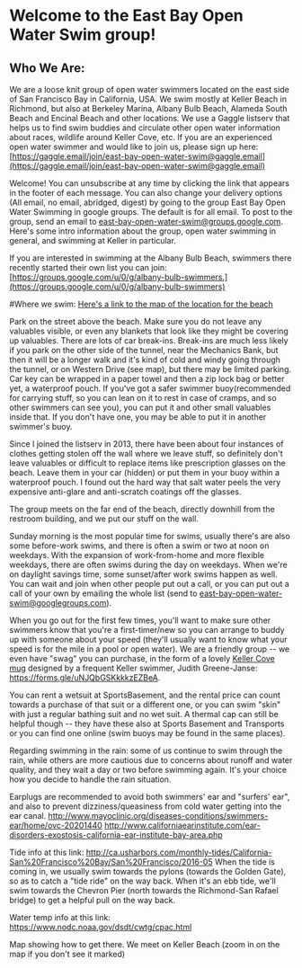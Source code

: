 # Welcome to the East Bay Open Water Swim group!
## Who We Are:
We are a loose knit group of open water swimmers located on the east side of San Francisco Bay in California, USA.  We swim mostly at Keller Beach in Richmond, but also at Berkeley Marina, Albany Bulb Beach, Alameda South Beach and Encinal Beach and other locations.  We use a Gaggle listserv that helps us to find swim buddies and circulate other open water information about races, wildlife around Keller Cove, etc.  If you are an experienced open water swimmer and would like to join us, please sign up here: 
[https://gaggle.email/join/east-bay-open-water-swim@gaggle.email](https://gaggle.email/join/east-bay-open-water-swim@gaggle.email)

Welcome! You can unsubscribe at any time by clicking the link that appears in the footer of each message.  You can also change your delivery options (All email, no email, abridged, digest) by going to the group East Bay Open Water Swimming in google groups. The default is for all email.  To post to the group, send an email to east-bay-open-water-swim@groups.google.com.  Here's some intro information about the group, open water swimming in general, and swimming at Keller in particular.  

If you are interested in swimming at the Albany Bulb Beach, swimmers there recently started their own list you can join:   [https://groups.google.com/u/0/g/albany-bulb-swimmers.](https://groups.google.com/u/0/g/albany-bulb-swimmers)

#Where we swim:
[Here's a link to the map of the location for the beach](https://goo.gl/maps/tWxdJMU2ggC74wLU8)

Park on the street above the beach. Make sure you do not leave any valuables visible, or even any blankets that look like they might be covering up valuables. There are lots of car break-ins. Break-ins are much less likely if you park on the other side of the tunnel, near the Mechanics Bank, but then it will be a longer walk and it's kind of cold and windy going through the tunnel, or on Western Drive (see map), but there may be limited parking.  Car key can be wrapped in a paper towel and then a zip lock bag or better yet, a waterproof pouch.  If you've got a safer swimmer buoy(recommended for carrying stuff, so you can lean on it to rest in case of cramps, and so other swimmers can see you), you can put it  and other small valuables inside that. If you don't have one, you may be able to put it in another swimmer's buoy.   

Since I joined the listserv in 2013, there have been about four instances of clothes getting stolen off the wall where we leave stuff,  so definitely don't leave valuables or difficult to replace items like prescription glasses on the beach. Leave them in your car (hidden) or put them in  your buoy within a waterproof pouch. I found out the hard way that salt water peels the very expensive anti-glare and anti-scratch coatings off the glasses.   

The group meets on the far end of the beach, directly downhill from the restroom building, and we put our stuff on the wall. 

Sunday morning is the most popular time for swims, usually there's are also some before-work swims, and there is often a swim or two at noon on weekdays.  With the expansion of work-from-home and more flexible weekdays, there are often swims during the day on weekdays. When we're on daylight savings time, some sunset/after work swims happen as well.  You can wait and join when other people put out a call, or you can put out a call of your own by emailing the whole list (send to east-bay-open-water-swim@googlegroups.com).  

When you go out for the first few times, you'll want to make sure other swimmers know that you're a first-timer/new so you can arrange to buddy up with someone about your speed (they'll usually want to know what your speed is for the mile in a pool or open water). We are a friendly group -- we even have "swag" you can purchase, in the form of a lovely [Keller Cove mug](https://forms.gle/uNJQbGSKkkkzEZBeA) designed by a frequent Keller swimmer, Judith Greene-Janse: https://forms.gle/uNJQbGSKkkkzEZBeA.  

You can rent a wetsuit at SportsBasement, and the rental price can count towards a purchase of that suit or a different one, or you can swim "skin" with just a regular bathing suit and no wet suit.  A thermal cap can still be helpful though -- they have these also at Sports Basement and Transports or you can find one online (swim buoys may be found in the same places).

Regarding swimming in the rain:  some of us continue to swim through the rain, while others are more cautious due to concerns about runoff and water quality, and they wait a day or two before swimming again. It's your choice how you decide to handle the rain situation.

Earplugs are recommended to avoid both swimmers' ear and "surfers' ear", and also to prevent dizziness/queasiness from cold water getting into the ear canal.
http://www.mayoclinic.org/diseases-conditions/swimmers-ear/home/ovc-20201440
http://www.californiaearinstitute.com/ear-disorders-exostosis-california-ear-institute-bay-area.php

Tide info at this link:  http://ca.usharbors.com/monthly-tides/California-San%20Francisco%20Bay/San%20Francisco/2016-05
When the tide is coming in, we usually swim towards the pylons (towards the Golden Gate), so as to catch a "tide ride" on the way back. When it's an ebb tide, we'll swim towards the Chevron Pier (north towards the Richmond-San Rafael bridge) to get a helpful pull on the way back.

Water temp info at this link:  https://www.nodc.noaa.gov/dsdt/cwtg/cpac.html

Map showing how to get there.  We meet on Keller Beach (zoom in on the map if you don't see it marked)
